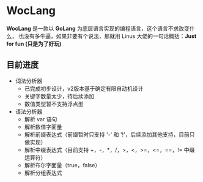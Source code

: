 # WocLang

**WocLang** 是一款以 **GoLang** 为底层语言实现的编程语言，这个语言不求改变什么，
也没有多牛逼，如果非要有个说法，那就用 Linus 大佬的一句话概括：**Just for fun (只是为了好玩)**

## 目前进度
- 词法分析器
  - 已完成初步设计，v2版本基于确定有限自动机设计
  - 关键字数量太少，待后续添加
  - 数值类型暂不支持浮点型
- 语法分析器
  - 解析 var 语句
  - 解析数值字面量
  - 解析前缀表达式（前缀暂时只支持 '-' 和 '!'，后续添加其他支持，目前只做实现）
  - 解析中缀表达式（目前支持 +，-，*，/，>，<，>=，<=，==，!= 中缀运算符）
  - 解析布尔字面量（true，false）
  - 解析分组表达式
